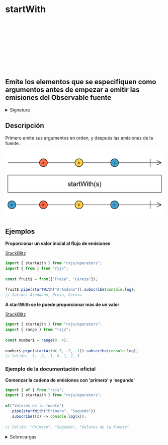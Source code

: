 <div class="page-heading">

# startWith

<a target="_blank" href="https://github.com/ReactiveX/rxjs/blob/master/src/internal/operators/startWith.ts">
<svg>
  <use xlink:href="/assets/icons/github.svg#github"></use>
</svg>
</a>
</div>

<h2 class="subtitle"> Emite los elementos que se especifiquen como argumentos antes de empezar a emitir las emisiones del Observable fuente
</h2>

<details>
<summary>Signatura</summary>

### Firma

`startWith<T, D>(...array: (SchedulerLike | T)[]): OperatorFunction<T, T | D>`

### Parámetros

<table>
<tr><td>array</td><td>Tipo: <code>(SchedulerLike | T)[]</code>.</td></tr>
</table>

### Retorna

`OperatorFunction<T, T | D>`: Un Observable que emite primero los elementos en el `Iterable` especificado, y después emite los valores emitidos por el Observable fuente.

</details>

## Descripción

Primero emite sus argumentos en orden, y después las emisiones de la fuente.

<img src="assets/images/marble-diagrams/join-creation/startWith.png" alt="Diagrama de canicas del operador startWith">

## Ejemplos

**Proporcionar un valor inicial al flujo de emisiones**

<a target="_blank" href="https://stackblitz.com/edit/docu-rxjs-startwith?file=index.ts">StackBlitz</a>

```javascript
import { startWith } from "rxjs/operators";
import { from } from "rxjs";

const fruit$ = from(["Fresa", "Cereza"]);

fruit$.pipe(startWith("Arándano")).subscribe(console.log);
// Salida: Arándano, Fresa, Cereza
```

**A startWith se le puede proporcionar más de un valor**

<a target="_blank" href="https://stackblitz.com/edit/docu-rxjs-startwith-2?file=index.ts">StackBlitz</a>

```javascript
import { startWith } from "rxjs/operators";
import { range } from "rxjs";

const number$ = range(0, 4);

number$.pipe(startWith(-3, -2, -1)).subscribe(console.log);
// Salida: -3, -2, -1, 0, 1, 2, 3
```

### Ejemplo de la documentación oficial

**Comenzar la cadena de emisiones con 'primero' y 'segundo'**

```javascript
import { of } from "rxjs";
import { startWith } from "rxjs/operators";

of("Valores de la fuente")
  .pipe(startWith("Primero", "Segundo"))
  .subscribe((x) => console.log(x));

// Salida: "Primero", "Segundo", "Valores de la fuente"
```

<details>
<summary>Sobrecargas</summary>
<div class="overload-container">

<div class="overload-section">

### Firma

`startWith(scheduler: SchedulerLike): MonoTypeOperatorFunction<T>`

### Parámetros

<table>
<tr><td>scheduler</td><td>Tipo: <code>SchedulerLike</code>.</td></tr>
</table>

### Retorna

`MonoTypeOperatorFunction<T>`

</div>

<div class="overload-section">

### Firma

`startWith(v1: D, scheduler: SchedulerLike): OperatorFunction<T, T | D>`

### Parámetros

<table>
<tr><td>v1</td><td>Tipo: <code>D</code>.</td></tr>
<tr><td>scheduler</td><td>Tipo: <code>SchedulerLike</code>.</td></tr>
</table>

### Retorna

`OperatorFunction<T, T | D>`

</div>

<div class="overload-section">

### Firma

`startWith(v1: D, v2: E, scheduler: SchedulerLike): OperatorFunction<T, T | D | E>`

### Parámetros

<table>
<tr><td>v1</td><td>Tipo: <code>D</code>.</td></tr>
<tr><td>v2</td><td>Tipo: <code>E</code>.</td></tr>
<tr><td>scheduler</td><td>Tipo: <code>SchedulerLike</code>.</td></tr>
</table>

### Retorna

`OperatorFunction<T, T | D | E>`

</div>

<div class="overload-section">

### Firma

`startWith(v1: D, v2: E, v3: F, scheduler: SchedulerLike): OperatorFunction<T, T | D | E | F>`

### Parámetros

<table>
<tr><td>v1</td><td>Tipo: <code>D</code>.</td></tr>
<tr><td>v2</td><td>Tipo: <code>E</code>.</td></tr>
<tr><td>v3</td><td>Tipo: <code>F</code>.</td></tr>
<tr><td>scheduler</td><td>Tipo: <code>SchedulerLike</code>.</td></tr>
</table>

### Retorna

`OperatorFunction<T, T | D | E | F>`

</div>

<div class="overload-section">

### Firma

`startWith(v1: D, v2: E, v3: F, v4: G, scheduler: SchedulerLike): OperatorFunction<T, T | D | E | F | G>`

### Parámetros

<table>
<tr><td>v1</td><td>Tipo: <code>D</code>.</td></tr>
<tr><td>v2</td><td>Tipo: <code>E</code>.</td></tr>
<tr><td>v3</td><td>Tipo: <code>F</code>.</td></tr>
<tr><td>v4</td><td>Tipo: <code>G</code>.</td></tr>
<tr><td>scheduler</td><td>Tipo: <code>SchedulerLike</code>.</td></tr>
</table>

### Retorna

OperatorFunction<T, T | D | E | F | G>

</div>

<div class="overload-section">

### Firma

`startWith(v1: D, v2: E, v3: F, v4: G, v5: H, scheduler: SchedulerLike): OperatorFunction<T, T | D | E | F | G | H>`

### Parámetros

<table>
<tr><td>v1</td><td>Tipo: <code>D</code>.</td></tr>
<tr><td>v2</td><td>Tipo: <code>E</code>.</td></tr>
<tr><td>v3</td><td>Tipo: <code>F</code>.</td></tr>
<tr><td>v4</td><td>Tipo: <code>G</code>.</td></tr>
<tr><td>v5</td><td>Tipo: <code>H</code>.</td></tr>
<tr><td>scheduler</td><td>Tipo: <code>SchedulerLike</code>.</td></tr>
</table>

### Retorna

OperatorFunction<T, T | D | E | F | G | H>

</div>

<div class="overload-section">

### Firma

`startWith(v1: D, v2: E, v3: F, v4: G, v5: H, v6: I, scheduler: SchedulerLike): OperatorFunction<T, T | D | E | F | G | H | I>`

### Parámetros

<table>
<tr><td>v1</td><td>Tipo: <code>D</code>.</td></tr>
<tr><td>v2</td><td>Tipo: <code>E</code>.</td></tr>
<tr><td>v3</td><td>Tipo: <code>F</code>.</td></tr>
<tr><td>v4</td><td>Tipo: <code>G</code>.</td></tr>
<tr><td>v5</td><td>Tipo: <code>H</code>.</td></tr>
<tr><td>v6</td><td>Tipo: <code>I</code>.</td></tr>
<tr><td>scheduler</td><td>Tipo: <code>SchedulerLike</code>.</td></tr>
</table>

### Retorna

`OperatorFunction<T, T | D | E | F | G | H | I>`

</div>

<div class="overload-section">

### Firma

`startWith(v1: D): OperatorFunction<T, T | D>`

### Parámetros

<table>
<tr><td>v1</td><td>Tipo: <code>D</code>.</td></tr>
</table>

### Retorna

`OperatorFunction<T, T | D>`

</div>

<div class="overload-section">

### Firma

`startWith(v1: D, v2: E): OperatorFunction<T, T | D | E>`

### Parámetros

<table>
<tr><td>v1</td><td>Tipo: <code>D</code>.</td></tr>
<tr><td>v2</td><td>Tipo: <code>E</code>.</td></tr>
</table>

### Retorna

`OperatorFunction<T, T | D | E>`

</div>

<div class="overload-section">

### Firma

`startWith(v1: D, v2: E, v3: F): OperatorFunction<T, T | D | E | F>`

### Parámetros

<table>
<tr><td>v1</td><td>Tipo: <code>D</code>.</td></tr>
<tr><td>v2</td><td>Tipo: <code>E</code>.</td></tr>
<tr><td>v3</td><td>Tipo: <code>F</code>.</td></tr>
</table>

### Retorna

`OperatorFunction<T, T | D | E | F>`

</div>

<div class="overload-section">

### Firma

`startWith(v1: D, v2: E, v3: F, v4: G): OperatorFunction<T, T | D | E | F | G>`

### Parámetros

<table>
<tr><td>v1</td><td>Tipo: <code>D</code>.</td></tr>
<tr><td>v2</td><td>Tipo: <code>E</code>.</td></tr>
<tr><td>v3</td><td>Tipo: <code>F</code>.</td></tr>
<tr><td>v4</td><td>Tipo: <code>G</code>.</td></tr>
</table>

### Retorna

`OperatorFunction<T, T | D | E | F | G>`

</div>

<div class="overload-section">

### Firma

`startWith(v1: D, v2: E, v3: F, v4: G, v5: H): OperatorFunction<T, T | D | E | F | G | H>`

### Parámetros

<table>
<tr><td>v1</td><td>Tipo: <code>D</code>.</td></tr>
<tr><td>v2</td><td>Tipo: <code>E</code>.</td></tr>
<tr><td>v3</td><td>Tipo: <code>F</code>.</td></tr>
<tr><td>v4</td><td>Tipo: <code>G</code>.</td></tr>
<tr><td>v5</td><td>Tipo: <code>H</code>.</td></tr>
</table>

### Retorna

`OperatorFunction<T, T | D | E | F | G | H>`

</div>

<div class="overload-section">

### Firma

`startWith(v1: D, v2: E, v3: F, v4: G, v5: H, v6: I): OperatorFunction<T, T | D | E | F | G | H | I>`

### Parámetros

<table>
<tr><td>v1</td><td>Tipo: <code>D</code>.</td></tr>
<tr><td>v2</td><td>Tipo: <code>E</code>.</td></tr>
<tr><td>v3</td><td>Tipo: <code>F</code>.</td></tr>
<tr><td>v4</td><td>Tipo: <code>G</code>.</td></tr>
<tr><td>v5</td><td>Tipo: <code>H</code>.</td></tr>
<tr><td>v6</td><td>Tipo: <code>I</code>.</td></tr>
</table>

### Retorna

`OperatorFunction<T, T | D | E | F | G | H | I>`

</div>

<div class="overload-section">

### Firma

`startWith(...array: D[]): OperatorFunction<T, T | D>`

### Parámetros

<table>
<tr><td>array</td><td>Tipo: <code>D[]</code>.</td></tr>
</table>

### Retorna

`OperatorFunction<T, T | D>`

</div>

<div class="overload-section">

### Firma

`startWith(...array: (SchedulerLike | D)[]): OperatorFunction<T, T | D>`

### Parámetros

<table>
<tr><td>array</td><td>Tipo: <code>(SchedulerLike | D)[]</code>.</td></tr>
</table>

### Retorna

`OperatorFunction<T, T | D>`

</div>

</div>

- <a target="_blank" href="https://rxjs.dev/api/operators/startWith">Documentación oficial en inglés</a>
